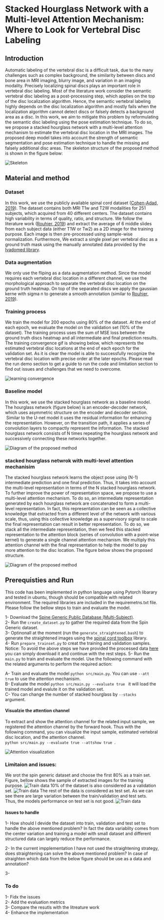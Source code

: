 # Stacked Hourglass Network with a Multi-level Attention Mechanism: Where to Look for Vertebral Disc Labeling


## Introduction
Automatic labeling of the vertebral disc is a difficult task, due to the many challenges such as complex background, the similarity between discs and bone area in MRI imaging, blurry image, and variation in an imaging modality. Precisely localizing spinal discs plays an important role in vertebral disc labeling. Most of the literature work consider the semantic vertebral disc labeling as a post-processing step, which applies on the top of the disc localization algorithm. Hence, the semantic vertebral labeling highly depends on the disc localization algorithm and mostly fails when the localization algorithm cannot detect discs or falsely detects a background area as a disc. In this work, we aim to mitigate this problem by reformulating the semantic disc labeling using the pose estimation technique. To do so, we propose a stacked hourglass network with a multi-level attention mechanism to estimate the vertebral disc location in the MRI images. The proposed deep model takes into account the strength of semantic segmentation and pose estimation technique to handle the missing and falsely additional disc areas. The skeleton structure of the proposed method is shown in the figure below:

![Skeleton](https://github.com/rezazad68/DeepSpine/blob/main/images/skeleton3.png)

## Material and method

### Dataset
In this work, we use the publicly available spinal cord dataset ([Cohen-Adad, 2019](https://github.com/spine-generic/data-multi-subject#spine-generic-public-database-multi-subject)). The dataset contains both MRI T1w and T2W modalities for 251 subjects, which acquired from 40 different centers. The dataset contains high variability in terms of quality, ratio, and structure. We follow the literature work ([Rouhier, 2019](https://arxiv.org/pdf/2003.04387.pdf)) and extract the average of 6 middle slides from each subject data (either T1W or Tw2) as a 2D image for the training purpose. Each image is then pre-processed using sample-wise normalization. Furthermore, We extract a single pixel per vertebral disc as a ground truth mask using the manually annotated data provided by the [Ivadomed library](https://ivadomed.org/en/latest/). 

### Data augmentation
We only use the fliping as a data augmentation method. Since the model requires each vertebral disc location in a different channel, we use the morphological approach to separate the vertebral disc location on the ground truth heatmap. On top of the separated discs we apply the gaussian kerne with sigma n to generate a smooth annotation (similar to [Rouhier, 2019](https://arxiv.org/pdf/2003.04387.pdf)).

### Training process
We train the model for 200 epochs using 80% of the dataset. At the end of each epoch, we evaluate the model on the validation set (10% of the dataset). The training process uses the sum of MSE loss between the ground truth discs heatmap and all intermediate and final prediction results. The training convergence gif is showing below, which represents the estimated vertebral disc locations at the end of each epoch for the validation set. As it is clear the model is able to successfully recognize the vertebral disc location with precise order at the later epochs. Please read the run demo section to get a guide to run the code and limitation section to find out issues and challenges that we need to overcome.

![learning convergence](https://github.com/rezazad68/DeepSpine/blob/main/images/Learning%20convergence.gif)

### Baseline model
In this work, we use the stacked hourglass network as a baseline model. The hourglass network (figure below) is an encoder-decoder network, which uses asymmetric structure on the encoder and decoder section.  Similar to the U-net model it uses the residual information for enhancing the representation. However, on the transition path, it applies a series of convolution layers to compactly represent the information. The stacked hourglass network consists of N times repeating the hourglass network and successively connecting these networks together.

![Diagram of the proposed method](https://github.com/rezazad68/DeepSpine/blob/main/images/stackedhourglass.png)

### stacked hourglass netwrok with multi-level attention mechanisim
The stacked hourglass network learns the object pose using (N-1) intermediate prediction and one final prediction. Thus, it takes into account the multi-level representation in terms of the N stacked hourglass network. To further improve the power of representation space, we propose to use a multi-level attention mechanism. To do so, an intermediate representation generated by each hourglass network are concatenated to form a multi-level representation. In fact, this representation can be seen as a collective knowledge that extracted from a different level of the network with various scale, thus, using this collective knowledge as a supervisory signal to scale the final representation can result in better representation. To do so, we stack all the intermediate representation, then we feed this stacked representation to the attention block (series of convolution with a point-wise kernel) to generate a single channel attention mechanism. We multiply this attention channel with the final representation to help the model to pay more attention to the disc location. The figure below shows the proposed structure. 

![Diagram of the proposed method](https://github.com/rezazad68/DeepSpine/blob/main/images/proposed%20method.png)

## Prerequisties and Run
This code has been implemented in python language using Pytorch libarary and tested in ubuntu, though should be compatible with related environment. The required libraries are included in the requiremetns.txt file. Please follow the bellow steps to train and evaluate the model. </br>

1- Download the [Spine Generic Public Database (Multi-Subject)](https://github.com/spine-generic/data-multi-subject#spine-generic-public-database-multi-subject).</br>
2- Run the `create_dataset.py` to gather the required data from the Spin Generic dataset. </br>
3- Optinonall at the moment (run the `generate_straightened.bash`) to generate the straightened images using the [spinal cord toolbox](https://spinalcordtoolbox.com/en/stable/index.html) library. </br>
4- Run `prepare_trainset.py` to creat the training and validation samples. </br>
Notice: To avoid the above steps we have provided the processed data [here]() you can simply download it and continue with the rest steps. 
5- Run the `main.py` to train and evaluate the model. Use the following command with the related arguments to perform the required action:</br>

A- Train and evaluate the model `python src/main.py`. You can use `--att true` to use the attention mechanisim. </br>
B- Evaluate the model `python src/main.py --evaluate true ` it will load the trained model and evalute it on the validation set. </br>
C- You can change the number of stacked hourglass by `--stacks ` argument. 

#### Visualzie the attention channel

To extract and show the attention channel for the related input sample, we registered the attention channel by the forward hook. Thus with the following command, you can visualize the input sample, estimated vertebral disc location, and the attention channel. </br>
`python src/main.py --evaluate true --attshow true `. </br>

![Attention visualization](https://github.com/rezazad68/DeepSpine/blob/main/images/attention_visualization.png)


### Limitaion and issues: 
We srot the spin generic dataset and choose the first 80% as a train set. Figure, bellow shows the sample of extracted images for the training purpose. 
![Train data](https://github.com/rezazad68/DeepSpine/blob/main/images/data_train.png)
10% of the dataset is also considered as a validation set. 
![Train data](https://github.com/rezazad68/DeepSpine/blob/main/images/data_val.png)
The rest of the data is considered as test set. As we can see there are large variation between the train/validation and test sets. Thus, the models performance on test set is not good. 
![Train data](https://github.com/rezazad68/DeepSpine/blob/main/images/data_test.png)

#### Issues to handle
1- How should I devide the dataset into train, validation and test set to handle the above mentioned problem? In fact the data variablity comes from the center variation and training a model with small dataset and different structured data can largely reduce the performance. </br>

2- In the current impplementation I have not used the straightening strategy, does straightening can solve the above mentioned problem? In case of straighten which data from the below figure should be use as a data and annotation? </br>

3- 

### To do
1- Fidx the issues </br>
2- Add the evaluation metrics </br>
3- Compare the resutls with the litreature work </br>
4- Enhance the implementation </br>
